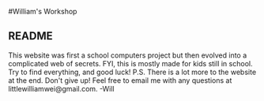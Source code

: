 #William's Workshop
<h2>README</h2>
<p>This website was first a school computers project but then evolved into a complicated web of secrets. FYI, this is mostly made for kids still in school. Try to find everything, and good luck! P.S. There is a lot more to the website at the end. Don't give up! Feel free to email me with any questions at littlewilliamwei@gmail.com. -Will</p>
